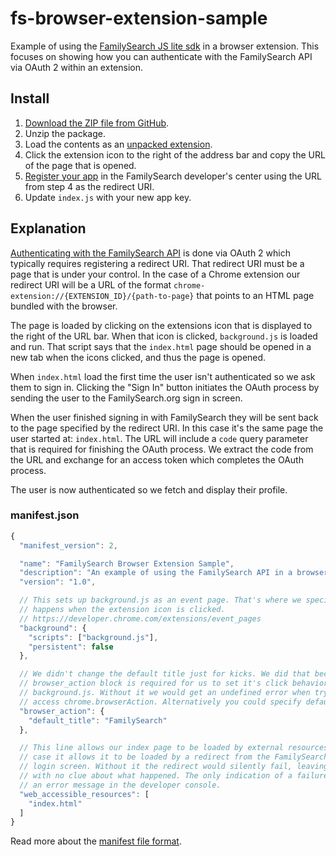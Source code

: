 # fs-browser-extension-sample

Example of using the [FamilySearch JS lite sdk](https://github.com/FamilySearch/fs-js-lite)
in a browser extension. This focuses on showing how you can authenticate with
the FamilySearch API via OAuth 2 within an extension.

## Install

1. [Download the ZIP file from GitHub](http://stackoverflow.com/a/18583977).
2. Unzip the package.
3. Load the contents as an [unpacked extension](https://developer.chrome.com/extensions/getstarted#unpacked).
4. Click the extension icon to the right of the address bar and copy the URL of the page that is opened.
5. [Register your app](https://familysearch.org/developers/docs/guides/gs1-register-app) in the FamilySearch developer's center using the URL from step 4 as the redirect URI.
6. Update `index.js` with your new app key.

## Explanation

[Authenticating with the FamilySearch API](https://familysearch.org/developers/docs/guides/authentication)
is done via OAuth 2 which typically requires registering a redirect URI. That
redirect URI must be a page that is under your control. In the case of a Chrome
extension our redirect URI will be a URL of the format
`chrome-extension://{EXTENSION_ID}/{path-to-page}` that points to an HTML page
bundled with the browser.

The page is loaded by clicking on the extensions icon that is displayed to the
right of the URL bar. When that icon is clicked, `background.js` is loaded and
run. That script says that the `index.html` page should be opened in a new tab
when the icons clicked, and thus the page is opened.

When `index.html` load the first time the user isn't authenticated so we ask
them to sign in. Clicking the "Sign In" button initiates the OAuth process by
sending the user to the FamilySearch.org sign in screen.

When the user finished signing in with FamilySearch they will be sent back to
the page specified by the redirect URI. In this case it's the same page the user
started at: `index.html`. The URL will include a `code` query parameter that is
required for finishing the OAuth process. We extract the code from the URL and
exchange for an access token which completes the OAuth process.

The user is now authenticated so we fetch and display their profile.

### manifest.json

```js
{
  "manifest_version": 2,

  "name": "FamilySearch Browser Extension Sample",
  "description": "An example of using the FamilySearch API in a browser extension.",
  "version": "1.0",

  // This sets up background.js as an event page. That's where we specify what
  // happens when the extension icon is clicked.
  // https://developer.chrome.com/extensions/event_pages
  "background": {
    "scripts": ["background.js"],
    "persistent": false
  },

  // We didn't change the default title just for kicks. We did that because the
  // browser_action block is required for us to set it's click behavior in
  // background.js. Without it we would get an undefined error when trying to
  // access chrome.browserAction. Alternatively you could specify default_icon.
  "browser_action": {
    "default_title": "FamilySearch"
  },

  // This line allows our index page to be loaded by external resources. In our
  // case it allows it to be loaded by a redirect from the FamilySearch.org
  // login screen. Without it the redirect would silently fail, leaving the user
  // with no clue about what happened. The only indication of a failure would be
  // an error message in the developer console.
  "web_accessible_resources": [
    "index.html"
  ]
}
```

Read more about the [manifest file format](https://developer.chrome.com/extensions/manifest).

